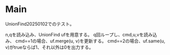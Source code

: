# Main
UnionFind20250102でのテスト。

n,qを読み込み、UnionFind ufを用意する。
q回ループし、cmd,u,vを読み込み、
cmd==1の場合、uf.merge(u, v)を更新する。
cmd==2の場合、uf.same(u, v)がtrueならば1、それ以外は0を出力する。
